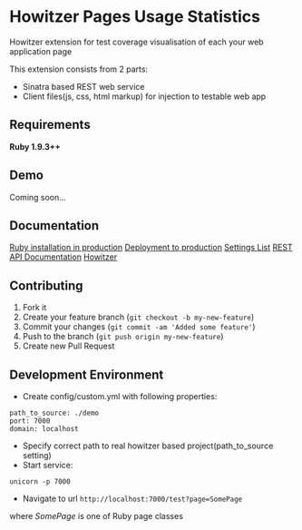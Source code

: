 Howitzer Pages Usage Statistics
===============================

Howitzer extension for test coverage visualisation of each your web application page

This extension consists from 2 parts:
- Sinatra based REST web service
- Client files(js, css, html markup) for injection to testable web app

## Requirements

**Ruby 1.9.3++**

## Demo

Coming soon...

## Documentation

[Ruby installation in production](https://github.com/romikoops/howitzer_stat/wiki/Ruby-installation-in-production)
[Deployment to production](https://github.com/romikoops/howitzer_stat/wiki/Deployment-to-production)
[Settings List](https://github.com/romikoops/howitzer_stat/wiki/Settings-List)
[REST API Documentation](https://github.com/romikoops/howitzer_stat/wiki/REST-API)
[Howitzer](http://romikoops.github.io/howitzer)

## Contributing

1. Fork it
2. Create your feature branch (`git checkout -b my-new-feature`)
3. Commit your changes (`git commit -am 'Added some feature'`)
4. Push to the branch (`git push origin my-new-feature`)
5. Create new Pull Request

## Development Environment

* Create config/custom.yml with following properties:

```
path_to_source: ./demo
port: 7000
domain: localhost
```

* Specify correct path to real howitzer based project(path_to_source setting)
* Start service:

`unicorn -p 7000`

* Navigate to url `http://localhost:7000/test?page=SomePage`

where *SomePage* is one of Ruby page classes
